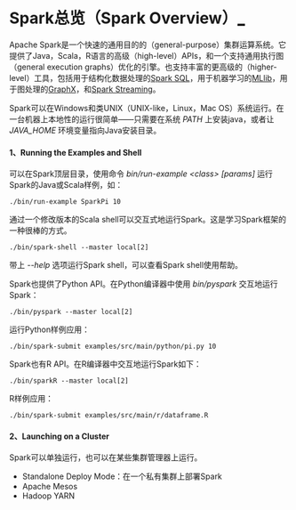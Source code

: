 # Spark总览（Spark Overview）[\_](http://spark.apache.org/docs/2.2.0/index.html)

Apache Spark是一个快速的通用目的的（general-purpose）集群运算系统。它提供了Java，Scala，R语言的高级（high-level）APIs，和一个支持通用执行图（general execution graphs）优化的引擎。也支持丰富的更高级的（higher-level）工具，包括用于结构化数据处理的[Spark SQL](http://spark.apache.org/docs/2.2.0/sql-programming-guide.html)，用于机器学习的[MLlib](http://spark.apache.org/docs/2.2.0/ml-guide.html)，用于图处理的[GraphX](http://spark.apache.org/docs/2.2.0/graphx-programming-guide.html)，和[Spark Streaming](http://spark.apache.org/docs/2.2.0/streaming-programming-guide.html)。

Spark可以在Windows和类UNIX（UNIX-like，Linux，Mac OS）系统运行。在一台机器上本地性的运行很简单——只需要在系统 _PATH_ 上安装java，或者让 _JAVA\_HOME_ 环境变量指向Java安装目录。

#### 1、Running the Examples and Shell

可以在Spark顶层目录，使用命令 _bin/run-example &lt;class&gt; \[params\]_ 运行Spark的Java或Scala样例，如：

```shell
./bin/run-example SparkPi 10
```

通过一个修改版本的Scala shell可以交互式地运行Spark。这是学习Spark框架的一种很棒的方式。

```shell
./bin/spark-shell --master local[2]
```

带上 _--help_ 选项运行Spark shell，可以查看Spark shell使用帮助。

Spark也提供了Python API。在Python编译器中使用 _bin/pyspark_ 交互地运行Spark：

```shell
./bin/pyspark --master local[2]
```

运行Python样例应用：

```shell
./bin/spark-submit examples/src/main/python/pi.py 10
```

Spark也有R API。在R编译器中交互地运行Spark如下：

```shell
./bin/sparkR --master local[2]
```

R样例应用：

```shell
./bin/spark-submit examples/src/main/r/dataframe.R
```

#### 2、Launching on a Cluster

Spark可以单独运行，也可以在某些集群管理器上运行。

* Standalone Deploy Mode：在一个私有集群上部署Spark
* Apache Mesos
* Hadoop YARN



